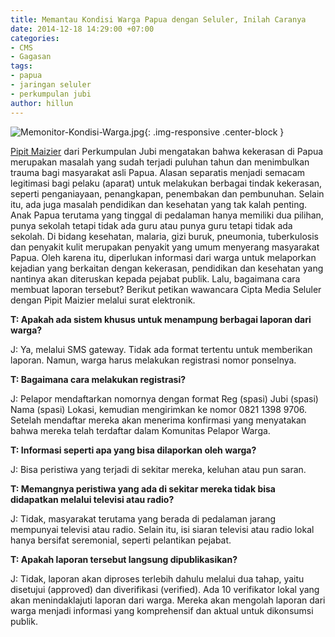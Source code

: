 ```yaml
---
title: Memantau Kondisi Warga Papua dengan Seluler, Inilah Caranya
date: 2014-12-18 14:29:00 +07:00
categories:
- CMS
- Gagasan
tags:
- papua
- jaringan seluler
- perkumpulan jubi
author: hillun
---
```


![Memonitor-Kondisi-Warga.jpg](/uploads/Memonitor-Kondisi-Warga.jpg){: .img-responsive .center-block }

[Pipit Maizier](http://ciptamedia.org/pipit-maizier/) dari Perkumpulan Jubi mengatakan bahwa kekerasan di Papua merupakan masalah yang sudah terjadi puluhan tahun dan menimbulkan trauma bagi masyarakat asli Papua. Alasan separatis menjadi semacam legitimasi bagi pelaku (aparat) untuk melakukan berbagai tindak kekerasan, seperti penganiayaan, penangkapan, penembakan dan pembunuhan. Selain itu, ada juga masalah pendidikan dan kesehatan yang tak kalah penting. Anak Papua terutama yang tinggal di pedalaman hanya memiliki dua pilihan, punya sekolah tetapi tidak ada guru atau punya guru tetapi tidak ada sekolah. Di bidang kesehatan, malaria, gizi buruk, pneumonia, tuberkulosis dan penyakit kulit merupakan penyakit yang umum menyerang masyarakat Papua. Oleh karena itu, diperlukan informasi dari warga untuk melaporkan kejadian yang berkaitan dengan kekerasan, pendidikan dan kesehatan yang nantinya akan diteruskan kepada pejabat publik. Lalu, bagaimana cara membuat laporan tersebut? Berikut petikan wawancara Cipta Media Seluler dengan Pipit Maizier melalui surat elektronik.

**T: Apakah ada sistem khusus untuk menampung berbagai laporan dari warga?**

J: Ya, melalui SMS gateway. Tidak ada format tertentu untuk memberikan laporan. Namun, warga harus melakukan registrasi nomor ponselnya.

**T: Bagaimana cara melakukan registrasi?**

J: Pelapor mendaftarkan nomornya dengan format Reg (spasi) Jubi (spasi) Nama (spasi) Lokasi, kemudian mengirimkan ke nomor 0821 1398 9706. Setelah mendaftar mereka akan menerima konfirmasi yang menyatakan bahwa mereka telah terdaftar dalam Komunitas Pelapor Warga.

**T: Informasi seperti apa yang bisa dilaporkan oleh warga?**

J: Bisa peristiwa yang terjadi di sekitar mereka, keluhan atau pun saran.

**T: Memangnya peristiwa yang ada di sekitar mereka tidak bisa didapatkan melalui televisi atau radio?**

J: Tidak, masyarakat terutama yang berada di pedalaman jarang mempunyai televisi atau radio. Selain itu, isi siaran televisi atau radio lokal hanya bersifat seremonial, seperti pelantikan pejabat.

**T: Apakah laporan tersebut langsung dipublikasikan?**

J: Tidak, laporan akan diproses terlebih dahulu  melalui dua tahap, yaitu disetujui (approved) dan diverifikasi (verified). Ada 10 verifikator lokal yang akan menindaklajuti laporan dari warga. Mereka akan mengolah laporan dari warga menjadi informasi yang komprehensif dan aktual untuk dikonsumsi publik.